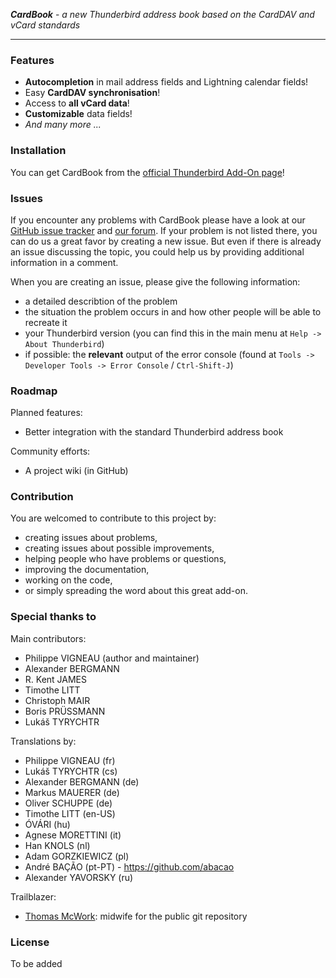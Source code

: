 ***CardBook*** - *a new Thunderbird address book based on the CardDAV and vCard standards*

--------

### Features

* **Autocompletion** in mail address fields and Lightning calendar fields!
* Easy **CardDAV synchronisation**!
* Access to **all vCard data**!
* **Customizable** data fields!
* *And many more ...*


### Installation

You can get CardBook from the [official Thunderbird Add-On page](https://addons.mozilla.org/thunderbird/addon/cardbook/)!


### Issues

If you encounter any problems with CardBook please have a look at our [GitHub issue tracker](https://github.com/CardBook/CardBook/issues) and [our forum](https://cardbook.6660.eu/).
If your problem is not listed there, you can do us a great favor by creating a new issue. But even if there is already an issue discussing the topic, you could help us by providing additional information in a comment.

When you are creating an issue, please give the following information:
* a detailed describtion of the problem
* the situation the problem occurs in and how other people will be able to recreate it
* your Thunderbird version (you can find this in the main menu at `Help -> About Thunderbird`)
* if possible: the **relevant** output of the error console (found at `Tools -> Developer Tools -> Error Console` / `Ctrl-Shift-J`)


### Roadmap

Planned features:
* Better integration with the standard Thunderbird address book

Community efforts:
* A project wiki (in GitHub)


### Contribution

You are welcomed to contribute to this project by:
* creating issues about problems,
* creating issues about possible improvements,
* helping people who have problems or questions,
* improving the documentation,
* working on the code,
* or simply spreading the word about this great add-on.


### Special thanks to

Main contributors:
* Philippe VIGNEAU (author and maintainer)
* Alexander BERGMANN
* R. Kent JAMES
* Timothe LITT
* Christoph MAIR
* Boris PRÜSSMANN
* Lukáš TYRYCHTR

Translations by:
* Philippe VIGNEAU (fr)
* Lukáš TYRYCHTR (cs)
* Alexander BERGMANN (de)
* Markus MAUERER (de)
* Oliver SCHUPPE (de)
* Timothe LITT (en-US)
* ÓVÁRI (hu)
* Agnese MORETTINI (it)
* Han KNOLS (nl)
* Adam GORZKIEWICZ (pl)
* André BAÇÃO (pt-PT) - https://github.com/abacao
* Alexander YAVORSKY (ru)

Trailblazer:
* [Thomas McWork](https://github.com/thomas-mc-work): midwife for the public git repository

### License

To be added
